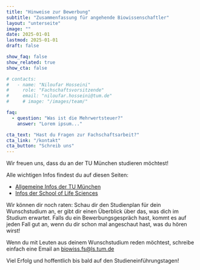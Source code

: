 ```yaml
---
title: "Hinweise zur Bewerbung"
subtitle: "Zusammenfassung für angehende Biowissenschaftler"
layout: "unterseite"
image: ""
date: 2025-01-01
lastmod: 2025-01-01
draft: false

show_faq: false
show_related: true
show_cta: false

# contacts: 
#   - name: "Niloufar Hosseini"
#     role: "Fachschaftsvorsitzende"
#     email: "niloufar.hosseini@tum.de"
#     # image: "/images/team/"

faq:
  - question: "Was ist die Mehrwertsteuer?"
    answer: "Lorem ipsum..."

cta_text: "Hast du Fragen zur Fachschaftsarbeit?"
cta_link: "/kontakt"
cta_button: "Schreib uns"
---
```

Wir freuen uns, dass du an der TU München studieren möchtest!  

Alle wichtigen Infos findest du auf diesen Seiten:  
- [Allgemeine Infos der TU München](https://www.tum.de/studium/bewerbung) 
- [Infos der School of Life Sciences]()

Wir können dir noch raten: Schau dir den Studienplan für dein Wunschstudium an, er gibt dir einen Überblick über das, was dich im Studium erwartet. Falls du ein Bewerbungsgespräch hast, kommt es auf jeden Fall gut an, wenn du dir schon mal angeschaut hast, was du hören wirst! 

Wenn du mit Leuten aus deinem Wunschstudium reden möchtest, schreibe einfach eine Email an biowiss.fs@ls.tum.de 

Viel Erfolg und hoffentlich bis bald auf den Studieneinführungstagen! 
  